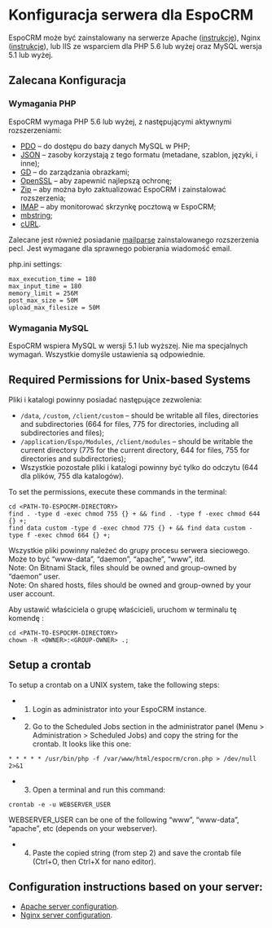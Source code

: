# Konfiguracja serwera dla EspoCRM

EspoCRM może być zainstalowany na serwerze Apache ([instrukcje](apache-server-configuration.md)), Nginx ([instrukcje](nginx-server-configuration.md)), lub IIS ze wsparciem dla PHP 5.6 lub wyżej oraz MySQL wersja  5.1 lub wyżej.

## Zalecana Konfiguracja

### Wymagania PHP

EspoCRM wymaga PHP 5.6 lub wyżej, z następującymi aktywnymi rozszerzeniami:

* [PDO](http://php.net/manual/en/book.pdo.php) – do dostępu do bazy danych MySQL w PHP;
* [JSON](http://php.net/manual/en/book.json.php) – zasoby korzystają z tego formatu (metadane, szablon, języki, i inne);
* [GD](http://php.net/manual/en/book.image.php) – do zarządzania obrazkami;
* [OpenSSL](http://php.net/manual/en/book.openssl.php) – aby zapewnić najlepszą ochronę;
* [Zip](http://php.net/manual/en/book.zip.php) – aby można było zaktualizować EspoCRM i zainstalować rozszerzenia;
* [IMAP](http://php.net/manual/en/book.imap.php) – aby monitorować skrzynkę pocztową w EspoCRM;
* [mbstring](http://php.net/manual/en/book.mbstring.php);
* [cURL](http://php.net/manual/en/book.curl.php).

Zalecane jest również posiadanie [mailparse](https://pecl.php.net/package/mailparse) zainstalowanego rozszerzenia pecl. Jest wymagane dla sprawnego pobierania wiadomość email.

php.ini settings:

```
max_execution_time = 180
max_input_time = 180
memory_limit = 256M
post_max_size = 50M
upload_max_filesize = 50M
```


### Wymagania MySQL

EspoCRM wspiera MySQL w wersji 5.1 lub wyższej.
Nie ma specjalnych wymagań. Wszystkie domyśle ustawienia są odpowiednie.

## Required Permissions for Unix-based Systems

Pliki i katalogi powinny posiadać następujące zezwolenia:

* `/data`, `/custom`, `/client/custom` – should be writable all files, directories and subdirectories (664 for files, 775 for directories, including all subdirectories and files);
* `/application/Espo/Modules`, `/client/modules` – should be writable the current directory (775 for the current directory, 644 for files, 755 for directories and subdirectories);
* Wszystkie pozostałe pliki i katalogi powinny być tylko do odczytu (644 dla plików, 755 dla katalogów).

To set the permissions, execute these commands in the terminal:

```
cd <PATH-TO-ESPOCRM-DIRECTORY>
find . -type d -exec chmod 755 {} + && find . -type f -exec chmod 644 {} +;
find data custom -type d -exec chmod 775 {} + && find data custom -type f -exec chmod 664 {} +;
```

Wszystkie pliki powinny należeć do grupy procesu serwera sieciowego. Może to być “www-data”, “daemon”, “apache”, “www”, itd.  
Note: On Bitnami Stack, files should be owned and group-owned by “daemon” user.  
Note: On shared hosts, files should be owned and group-owned by your user account.

Aby ustawić właściciela o grupę właścicieli, uruchom w terminalu tę komendę :

```
cd <PATH-TO-ESPOCRM-DIRECTORY>
chown -R <OWNER>:<GROUP-OWNER> .;
```

## Setup a crontab

To setup a crontab on a UNIX system, take the following steps:

* 1. Login as administrator into your EspoCRM instance.
* 2. Go to the Scheduled Jobs section in the administrator panel (Menu > Administration > Scheduled Jobs) and copy the string for the crontab. It looks like this one:
```
* * * * * /usr/bin/php -f /var/www/html/espocrm/cron.php > /dev/null 2>&1
```
* 3. Open a terminal and run this command:
```
crontab -e -u WEBSERVER_USER
```
WEBSERVER_USER can be one of the following “www”, “www-data”, “apache”, etc (depends on your webserver).
* 4. Paste the copied string (from step 2) and save the crontab file (Ctrl+O, then Ctrl+X for nano editor).

## Configuration instructions based on your server:

* [Apache server configuration](apache-server-configuration.md).
* [Nginx server configuration](nginx-server-configuration.md).
